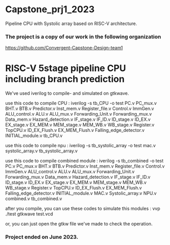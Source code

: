 # Capstone_prj1_2023
Pipeline CPU with Systolic array based on RISC-V architecture.

### The project is a copy of our work in the following organization ###
https://github.com/Convergent-Capstone-Design-team1

# RISC-V 5stage pipeline CPU including branch prediction

We've used iverilog to compile- and simulated on gtkwave. 

use this code to compile CPU : 
iverilog -s tb_CPU -o test PC.v PC_mux.v BHT.v BTB.v Predictor.v Inst_mem.v Register_file.v Control.v ImmGen.v ALU_control.v ALU.v ALU_mux.v Forwarding_Unit.v Forwarding_mux.v Data_mem.v Hazard_detection.v IF_stage.v IF_ID.v ID_stage.v ID_EX.v EX_stage.v EX_MEM.v MEM_stage.v MEM_WB.v WB_stage.v Register.v TopCPU.v ID_EX_Flush.v EX_MEM_Flush.v Falling_edge_detector.v INITIAL_module.v tb_CPU.v

use this code to compile npu :
iverilog -s tb_systolic_array -o test mac.v systolic_array.v tb_systolic_array.v

use this code to compile combined module :
iverilog -s tb_combined -o test PC.v PC_mux.v BHT.v BTB.v Predictor.v Inst_mem.v Register_file.v Control.v ImmGen.v ALU_control.v ALU.v ALU_mux.v Forwarding_Unit.v Forwarding_mux.v Data_mem.v Hazard_detection.v IF_stage.v IF_ID.v ID_stage.v ID_EX.v EX_stage.v EX_MEM.v MEM_stage.v MEM_WB.v WB_stage.v Register.v TopCPU.v ID_EX_Flush.v EX_MEM_Flush.v Falling_edge_detector.v INITIAL_module.v MAC.v Systolic_array.v NPU.v combined.v tb_combined.v


after you compile, you can use these codes to simulate this modules :
vvp ./test
gtkwave test.vcd

or, you can just open the gtkw file we've made to check the operation.

### Project ended on June 2023. ###
